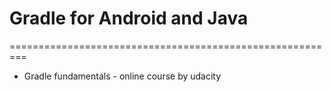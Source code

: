 # Gradle for Android and Java 
=========================================================
* Gradle fundamentals - online course by udacity

